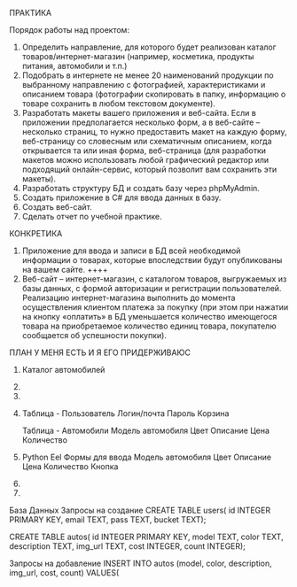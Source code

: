 ПРАКТИКА

Порядок работы над проектом:
1. Определить направление, для которого будет реализован каталог товаров/интернет-магазин (например, косметика, продукты питания, автомобили и т.п.)
2. Подобрать в интернете не менее 20 наименований продукции по выбранному направлению с фотографией, характеристиками и описанием товара (фотографии скопировать в папку, информацию о товаре сохранить в любом текстовом документе).
3. Разработать макеты вашего приложения и веб-сайта. Если в приложении предполагается несколько форм, а в веб-сайте – несколько страниц, то нужно предоставить макет на каждую форму, веб-страницу со словесным или схематичным описанием, когда открывается та или иная форма, веб-страница (для разработки макетов можно использовать любой графический редактор или подходящий онлайн-сервис, который позволит вам сохранить эти макеты).
4. Разработать структуру БД и создать базу через phpMyAdmin.
5. Создать приложение в C# для ввода данных в базу.
6. Создать веб-сайт. 
7. Сделать отчет по учебной практике.


КОНКРЕТИКА
1.	Приложение для ввода и записи в БД всей необходимой информации о товарах, которые впоследствии будут опубликованы на вашем сайте. ++++
2.	Веб-сайт – интернет-магазин, с каталогом товаров, выгружаемых из базы данных, с формой авторизации и регистрации пользователей. Реализацию интернет-магазина выполнить до момента осуществления клиентом платежа за покупку (при этом при нажатии на кнопку «оплатить» в БД уменьшается количество имеющегося товара на приобретаемое количество единиц товара, покупателю сообщается об успешности покупки).

ПЛАН У МЕНЯ ЕСТЬ И Я ЕГО ПРИДЕРЖИВАЮС
1. Каталог автомобилей
2. 
3.
4. Таблица - Пользователь
	Логин/почта
	Пароль
	Корзина

	Таблица - Автомобили
	Модель автомобиля
	Цвет
	Описание
	Цена
	Количество

5. Python Eel
	Формы для ввода
	Модель автомобиля
	Цвет
	Описание
	Цена
	Количество
	Кнопка 

6. 
7.

База Данных
Запросы на создание
CREATE TABLE users(
	id INTEGER PRIMARY KEY,
	email TEXT,
	pass TEXT,
	bucket TEXT);

CREATE TABLE autos(
	id INTEGER PRIMARY KEY,
	model TEXT,
	color TEXT,
	description TEXT,
	img_url TEXT,
	cost INTEGER,
	count INTEGER);

Запросы на добавление
INSERT INTO autos (model, color, description, img_url, cost, count) VALUES(